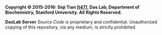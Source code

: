 **Copyright &copy; 2015-2016: Siqi Tian _[[t47](https://t47.io/)]_, Das Lab, Department of Biochemistry, Stanford University. All Rights Reserved.**

**DasLab Server** _Source Code_ is proprietary and confidential. Unauthorized copying of this repository, via any medium, is strictly prohibited.
